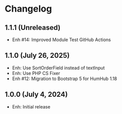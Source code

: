 Changelog
=========

1.1.1 (Unreleased)
---------------------
- Enh #14: Improved Module Test GitHub Actions

1.1.0 (July 26, 2025)
---------------------
- Enh: Use SortOrderField instead of textInput
- Enh: Use PHP CS Fixer
- Enh #12: Migration to Bootstrap 5 for HumHub 1.18


1.0.0 (July 4, 2024)
--------------------
- Enh: Initial release

